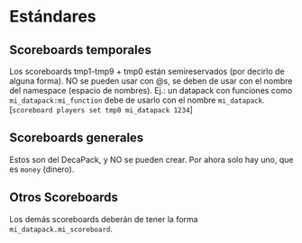 # Estándares

## Scoreboards temporales
Los scoreboards tmp1-tmp9 + tmp0 están semireservados (por decirlo de alguna forma). NO se pueden usar con @s, se deben de usar con el nombre del namespace (espacio de nombres). Ej.: un datapack con funciones como `mi_datapack:mi_function` debe de usarlo con el nombre `mi_datapack`.[`scoreboard players set tmp0 mi_datapack 1234`]

## Scoreboards generales
Estos son del DecaPack, y NO se pueden crear. Por ahora solo hay uno, que es `money` (dinero).

## Otros Scoreboards
Los demás scoreboards deberán de tener la forma `mi_datapack.mi_scoreboard`.